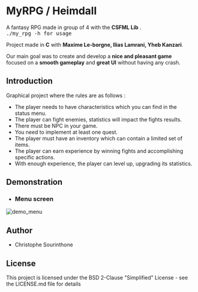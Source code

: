 # MyRPG / Heimdall
A fantasy RPG made in group of 4 with the __CSFML Lib__ .<br />
<kbd>./my_rpg -h for usage <kdb /> <br />

Project made in __C__ with __Maxime Le-borgne, Ilias Lamrani, Yheb Kanzari__.



 Our main goal was to create and develop a __nice and pleasant game__ focused on a __smooth gameplay__ and __great UI__ without having any crash.<br />


## Introduction
Graphical project where the rules are as follows :
  * The player needs to have characteristics which you can find in the status menu.<br />
  * The player can fight enemies, statistics will impact the fights results.<br />
  * There must be NPC in your game.<br />
  * You need to implement at least one quest.<br />
  * The player must have an inventory which can contain a limited set of items.<br />
  * The player can earn experience by winning fights and accomplishing specific actions.<br />
  * With enough experience, the player can level up, upgrading its statistics.<br />

## Demonstration
 * ### Menu screen 
 ![demo_menu](gif/menu.gif)
  

## Author
 * Christophe Sourinthone
 
## License
This project is licensed under the BSD 2-Clause "Simplified" License - see the LICENSE.md file for details<br />
